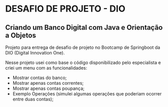 # DESAFIO DE PROJETO - DIO
## Criando um Banco Digital com Java e Orientação a Objetos

Projeto para entrega de desafio de projeto no Bootcamp de Springboot da DIO (Digital Innovation One).

Nesse projeto usei como base o código disponibilizado pelo especialista e criei um menu com as funcionalidades:
- Mostrar contas do banco;
- Mostrar apenas contas correntes;
- Mostrar apenas contas poupança;
- Exemplo Operações (simulei algumas operações que poderiam ocorrer entre duas contas);
